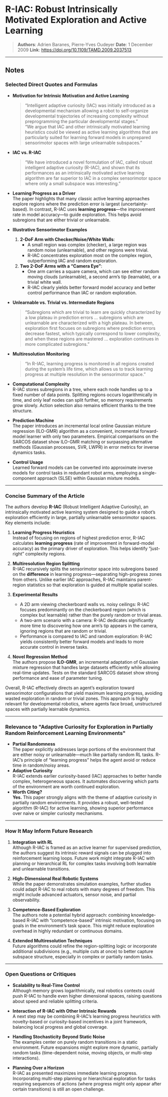 # R-IAC: Robust Intrinsically Motivated Exploration and Active Learning

> **Authors**: Adrien Baranes, Pierre-Yves Oudeyer
> **Date**: 1 December 2009
> **Link**: <https://doi.org/10.1109/TAMD.2009.2037513>

---

## Notes

### Selected Direct Quotes and Formulas

- **Motivation for Intrinsic Motivation and Active Learning**  
  > “Intelligent adaptive curiosity (IAC) was initially introduced as a developmental mechanism allowing a robot to self-organize developmental trajectories of increasing complexity without preprogramming the particular developmental stages.”  
  > “We argue that IAC and other intrinsically motivated learning heuristics could be viewed as active learning algorithms that are particularly suited for learning forward models in unprepared sensorimotor spaces with large unlearnable subspaces.”

- **IAC vs. R-IAC**  
  > “We have introduced a novel formulation of IAC, called robust intelligent adaptive curiosity (R-IAC), and shown that its performances as an intrinsically motivated active learning algorithm are far superior to IAC in a complex sensorimotor space where only a small subspace was interesting.”

- **Learning Progress as a Driver**  
  The paper highlights that many classic active learning approaches explore regions where the prediction error is largest (uncertainty-based). In contrast, R-IAC uses **learning progress**—the improvement rate in model accuracy—to guide exploration. This helps avoid subregions that are either trivial or unlearnable.

- **Illustrative Sensorimotor Examples**  
  1. **2-DoF Arm with Checker/Noise/White Walls**:  
     - A small region was complex (checker), a large region was random noise (unlearnable), and other regions were trivial.  
     - R-IAC concentrates exploration most on the complex region, outperforming IAC and random exploration.
  2. **Two 2-DoF Arms with a “Camera Eye”**:  
     - One arm carries a square camera, which can see either random moving clouds (unlearnable), a second arm’s tip (learnable), or a trivial white wall.  
     - R-IAC clearly yields better forward model accuracy and better control performance than IAC or random exploration.

- **Unlearnable vs. Trivial vs. Intermediate Regions**  
  > “Subregions which are trivial to learn are quickly characterized by a low plateau in prediction errors ... subregions which are unlearnable are characterized with a high plateau. In between, exploration first focuses on subregions where prediction errors decrease fastest, which typically correspond to lower complexity, and when these regions are mastered ... exploration continues in more complicated subregions.”

- **Multiresolution Monitoring**  
  > “In R-IAC, learning progress is monitored in all regions created during the system’s life time, which allows us to track learning progress at multiple resolution in the sensorimotor space.”

- **Computational Complexity**  
  R-IAC stores subregions in a tree, where each node handles up to a fixed number of data points. Splitting regions occurs logarithmically in time, and only leaf nodes can split further, so memory requirements grow slowly. Action selection also remains efficient thanks to the tree structure.

- **Prediction Machine**  
  The paper introduces an incremental local online Gaussian mixture regression (ILO-GMR) algorithm as a convenient, incremental forward-model learner with only two parameters. Empirical comparisons on the SARCOS dataset show ILO-GMR matching or surpassing alternative methods (Gaussian processes, SVR, LWPR) in error metrics for inverse dynamics tasks.

- **Control Usage**  
  Learned forward models can be converted into approximate inverse models for control tasks in redundant robot arms, employing a single-component approach (SLSE) within Gaussian mixture models.

---

### Concise Summary of the Article

The authors develop **R-IAC** (Robust Intelligent Adaptive Curiosity), an intrinsically motivated active learning system designed to guide a robot’s exploration efficiently in large, partially unlearnable sensorimotor spaces. Key elements include:

1. **Learning Progress Heuristics**  
   Instead of focusing on regions of highest prediction error, R-IAC calculates **learning progress** (rate of improvement in forward-model accuracy) as the primary driver of exploration. This helps identify “just-right” complexity regions.

2. **Multiresolution Region Splitting**  
   R-IAC recursively splits the sensorimotor space into subregions based on the **difference** in learning progress—separating high-progress zones from others. Unlike earlier IAC approaches, R-IAC maintains parent-region statistics so that exploration is guided at multiple spatial scales.

3. **Experimental Results**  
   - A 2D arm viewing checkerboard walls vs. noisy ceilings: R-IAC focuses predominantly on the checkerboard region (which is complex but learnable) rather than the purely random or trivial areas.  
   - A two-arm scenario with a camera: R-IAC dedicates significantly more time to discovering how one arm’s tip appears in the camera, ignoring regions that are random or trivial.  
   - Performance is compared to IAC and random exploration: R-IAC yields consistently better forward models and leads to more accurate control in inverse tasks.

4. **Novel Regression Method**  
   The authors propose **ILO-GMR**, an incremental adaptation of Gaussian mixture regression that handles large datasets efficiently while allowing real-time updates. Tests on the standard SARCOS dataset show strong performance and ease of parameter tuning.

Overall, R-IAC effectively directs an agent’s exploration toward sensorimotor configurations that yield maximum learning progress, avoiding wasted exploration in random or trivial zones. This approach is highly relevant for developmental robotics, where agents face broad, unstructured spaces with partially learnable dynamics.

---

### Relevance to "Adaptive Curiosity for Exploration in Partially Random Reinforcement Learning Environments"

- **Partial Randomness**  
  The paper explicitly addresses large portions of the environment that are either noisy or unlearnable—much like partially random RL tasks. R-IAC’s principle of “learning progress” helps the agent avoid or reduce time in random/noisy areas.
- **Adaptive Curiosity**  
  R-IAC extends earlier curiosity-based (IAC) approaches to better handle complex, heterogeneous spaces. It automates discovering which parts of the environment are worth continued exploration.
- **Worth Citing?**  
  **Yes.** This paper strongly aligns with the theme of adaptive curiosity in partially random environments. It provides a robust, well-tested algorithm (R-IAC) for active learning, showing superior performance over naive or simpler curiosity mechanisms.

---

### How It May Inform Future Research

1. **Integration with RL**  
   Although R-IAC is framed as an active learner for supervised prediction, the authors suggest its intrinsic reward signals can be plugged into reinforcement learning loops. Future work might integrate R-IAC with planning or hierarchical RL for complex tasks involving both learnable and unlearnable transitions.

2. **High-Dimensional Real Robotic Systems**  
   While the paper demonstrates simulation examples, further studies could adapt R-IAC to real robots with many degrees of freedom. This might include advanced actuators, sensor noise, and partial observability.

3. **Competence-Based Exploration**  
   The authors note a potential hybrid approach: combining knowledge-based R-IAC with “competence-based” intrinsic motivation, focusing on goals in the environment’s task space. This might reduce exploration overhead in highly redundant or continuous domains.

4. **Extended Multiresolution Techniques**  
   Future algorithms could refine the region-splitting logic or incorporate additional subdivisions (e.g., multiple cuts at once) to better capture subspace structure, especially in complex or partially random tasks.

---

### Open Questions or Critiques

- **Scalability to Real-Time Control**  
  Although memory grows logarithmically, real robotics contexts could push R-IAC to handle even higher dimensional spaces, raising questions about speed and reliable splitting criteria.

- **Interaction of R-IAC with Other Intrinsic Rewards**  
  A next step may be combining R-IAC’s learning progress heuristics with novelty-based or curiosity-based incentives in a joint framework, balancing local progress and global coverage.

- **Handling Stochasticity Beyond Static Noise**  
  The examples center on purely random transitions in a static environment. Future expansions might explore more dynamic, partially random tasks (time-dependent noise, moving objects, or multi-step interactions).

- **Planning Over a Horizon**  
  R-IAC as presented maximizes immediate learning progress. Incorporating multi-step planning or hierarchical exploration for tasks requiring sequences of actions (where progress might only appear after certain transitions) is still an open challenge.

